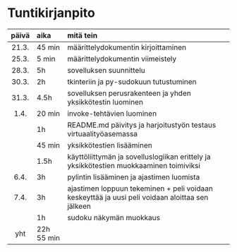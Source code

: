 # Tuntikirjanpito

| päivä | aika   | mitä tein  |
| :----:|:-----  | :-----|
|21.3.  |45 min  | määrittelydokumentin kirjoittaminen | 
|25.3.  |5 min   | määrittelydokumentin viimeistely |
|28.3.  |5h      | sovelluksen suunnittelu |
|30.3.  |2h      | tkinteriin ja py-sudokuun tutustuminen |
|31.3.  |4.5h    | sovelluksen perusrakenteen ja yhden yksikkötestin luominen |
|1.4.   |20 min  | invoke-tehtävien luominen |
|       |1h      | README.md päivitys ja harjoitustyön testaus virtuaalityöasemassa |
|       |45 min  | yksikkötestien lisääminen |
|       |1.5h    | käyttöliittymän ja sovelluslogiikan erittely ja yksikkötestien muokkaaminen toimiviksi | 
|6.4.   |3h      | pylintin lisääminen ja ajastimen luomista  |
|7.4.   |3h      | ajastimen loppuun tekeminen + peli voidaan keskeyttää ja uusi peli voidaan aloittaa sen jälkeen |
|       |1h      | sudoku näkymän muokkaus | 
| yht   |22h 55 min |
